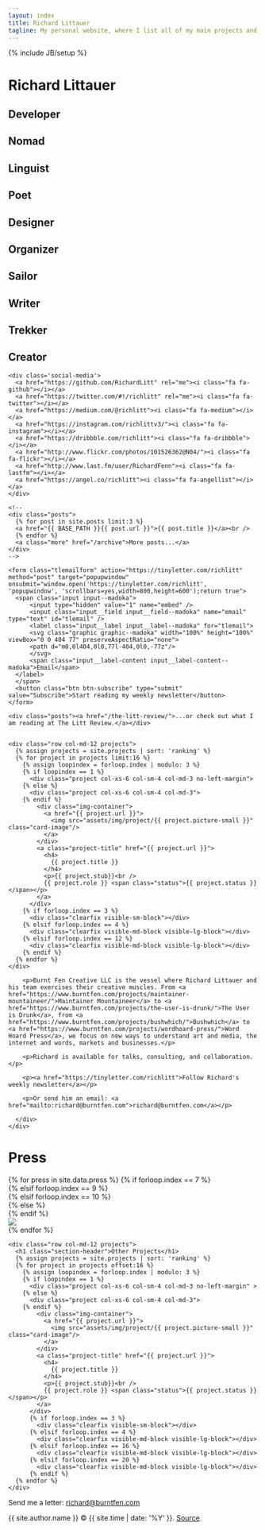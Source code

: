 ```yaml
---
layout: index
title: Richard Littauer
tagline: My personal website, where I list all of my main projects and occasionally blog.
---
```

{% include JB/setup %}

<div class="wrapper">
  <div class="container">
    <h1>Richard Littauer</h1>
    <h2 class="quotes display-first">Developer</h2>
    <h2 class="quotes">Nomad</h2>
    <h2 class="quotes">Linguist</h2>
    <h2 class="quotes">Poet</h2>
    <h2 class="quotes">Designer</h2>
    <h2 class="quotes">Organizer</h2>
    <h2 class="quotes">Sailor</h2>
    <h2 class="quotes">Writer</h2>
    <h2 class="quotes">Trekker</h2>
    <h2 class="quotes">Creator</h2>

    <div class='social-media'>
      <a href="https://github.com/RichardLitt" rel="me"><i class="fa fa-github"></i></a>
      <a href="https://twitter.com/#!/richlitt" rel="me"><i class="fa fa-twitter"></i></a>
      <a href="https://medium.com/@richlitt"><i class="fa fa-medium"></i></a>
      <a href="https://instagram.com/richlittv3/"><i class="fa fa-instagram"></i></a>
      <a href="https://dribbble.com/richlitt"><i class="fa fa-dribbble"></i></a>
      <a href="http://www.flickr.com/photos/101526362@N04/"><i class="fa fa-flickr"></i></a>
      <a href="http://www.last.fm/user/RichardFenn"><i class="fa fa-lastfm"></i></a>
      <a href="https://angel.co/richlitt"><i class="fa fa-angellist"></i></a>
    </div>

    <!--
    <div class="posts">
      {% for post in site.posts limit:3 %}
      <a href="{{ BASE_PATH }}{{ post.url }}">{{ post.title }}</a><br />
      {% endfor %}
      <a class="more" href="/archive">More posts...</a>
    </div>
    -->

    <form class="tlemailform" action="https://tinyletter.com/richlitt" method="post" target="popupwindow" onsubmit="window.open('https://tinyletter.com/richlitt', 'popupwindow', 'scrollbars=yes,width=800,height=600');return true">
      <span class="input input--madoka">
          <input type="hidden" value="1" name="embed" />
          <input class="input__field input__field--madoka" name="email" type="text" id="tlemail" />
          <label class="input__label input__label--madoka" for="tlemail">
          <svg class="graphic graphic--madoka" width="100%" height="100%" viewBox="0 0 404 77" preserveAspectRatio="none">
          <path d="m0,0l404,0l0,77l-404,0l0,-77z"/>
          </svg>
          <span class="input__label-content input__label-content--madoka">Email</span>
      </label>
      </span>
      <button class="btn btn-subscribe" type="submit" value="Subscribe">Start reading my weekly newsletter</button>
    </form>

    <div class="posts"><a href="/the-litt-review/">...or check out what I am reading at The Litt Review.</a></div>


    <div class="row col-md-12 projects">
      {% assign projects = site.projects | sort: 'ranking' %}
      {% for project in projects limit:16 %}
        {% assign loopindex = forloop.index | modulo: 3 %}
        {% if loopindex == 1 %}
          <div class="project col-xs-6 col-sm-4 col-md-3 no-left-margin">
        {% else %}
          <div class="project col-xs-6 col-sm-4 col-md-3">
        {% endif %}
            <div class="img-container">
              <a href="{{ project.url }}">
                <img src="assets/img/project/{{ project.picture-small }}" class="card-image"/>
              </a>
            </div>
            <a class="project-title" href="{{ project.url }}">
              <h4>
                {{ project.title }}
              </h4>
              <p>{{ project.stub}}<br />
              {{ project.role }} <span class="status">{{ project.status }}</span></p>
            </a>
          </div>
        {% if forloop.index == 3 %}
          <div class="clearfix visible-sm-block"></div>
        {% elsif forloop.index == 4 %}
          <div class="clearfix visible-md-block visible-lg-block"></div>
        {% elsif forloop.index == 12 %}
          <div class="clearfix visible-md-block visible-lg-block"></div>
        {% endif %}
      {% endfor %}
    </div>
  </div>
</div>

<div id="contact" >
  <div class="container">
    <div class="row press" >
      <div class="col-sm-8 col-sm-offset-2 speak">

        <p>Burnt Fen Creative LLC is the vessel where Richard Littauer and his team exercises their creative muscles. From <a href="https://www.burntfen.com/projects/maintainer-mountaineer/">Maintainer Mountaineer</a> to <a href="https://www.burntfen.com/projects/the-user-is-drunk/">The User is Drunk</a>, from <a href="https://www.burntfen.com/projects/bushwhich/">Bushwhich</a> to <a href="https://www.burntfen.com/projects/wordhoard-press/">Word Hoard Press</a>, we focus on new ways to understand art and media, the internet and words, markets and businesses.</p>

        <p>Richard is available for talks, consulting, and collaboration.</p>

        <p><a href="https://tinyletter.com/richlitt">Follow Richard's weekly newsletter</a></p>

        <p>Or send him an email: <a href="mailto:richard@burntfen.com">richard@burntfen.com</a></p>

      </div>
    </div>
  </div>
</div>


<div class="container">

  <div class="row col-md-12 press">
    <h1 class="section-header">Press</h1>
    {% for press in site.data.press %}
      {% if forloop.index == 7 %}
        <div class="col-xs-4 col-sm-3 col-md-2 col-md-offset-2">
      {% elsif forloop.index == 9 %}
        <div class="col-xs-4 col-sm-3 col-sm-offset-3 col-md-2 col-md-offset-0">
      {% elsif forloop.index == 10 %}
        <div class="col-xs-4 col-xs-offset-4 col-sm-3 col-sm-offset-0 col-md-2">
      {% else %}
        <div class="col-xs-4 col-sm-3 col-md-2">
      {% endif %}
        <div class="img-container">
          <a href="{{ press.url }}" title="{{ press.title }}">
            <img src="assets/img/press/{{ press.image }}" class="card-image">
          </a>
        </div>
      </div>
    {% endfor %}
  </div>

</div>

<div id="other-projects">
  <div class="container">

    <div class="row col-md-12 projects">
      <h1 class="section-header">Other Projects</h1>
      {% assign projects = site.projects | sort: 'ranking' %}
      {% for project in projects offset:16 %}
        {% assign loopindex = forloop.index | modulo: 3 %}
        {% if loopindex == 1 %}
          <div class="project col-xs-6 col-sm-4 col-md-3 no-left-margin" >
        {% else %}
          <div class="project col-xs-6 col-sm-4 col-md-3">
        {% endif %}
            <div class="img-container">
              <a href="{{ project.url }}">
                <img src="assets/img/project/{{ project.picture-small }}" class="card-image"/>
              </a>
            </div>
            <a class="project-title" href="{{ project.url }}">
              <h4>
                {{ project.title }}
              </h4>
              <p>{{ project.stub}}<br />
              {{ project.role }} <span class="status">{{ project.status }}</span></p>
            </a>
          </div>
          {% if forloop.index == 3 %}
            <div class="clearfix visible-sm-block"></div>
          {% elsif forloop.index == 4 %}
            <div class="clearfix visible-md-block visible-lg-block"></div>
          {% elsif forloop.index == 16 %}
            <div class="clearfix visible-md-block visible-lg-block"></div>
          {% elsif forloop.index == 20 %}
            <div class="clearfix visible-md-block visible-lg-block"></div>
          {% endif %}
      {% endfor %}
    </div>
  </div>
</div>

<footer>
  <p>Send me a letter: <a href="mailto:richard@burntfen.com">richard@burntfen.com</a></p>
  <p>{{ site.author.name }} &copy; {{ site.time | date: '%Y' }}.
    <a href="https://github.com/RichardLitt/richardlitt.github.com">Source</a>.
  </p>
</footer>

